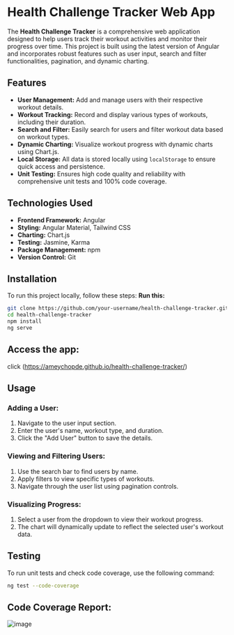 # Health Challenge Tracker Web App

The **Health Challenge Tracker** is a comprehensive web application designed to help users track their workout activities and monitor their progress over time. This project is built using the latest version of Angular and incorporates robust features such as user input, search and filter functionalities, pagination, and dynamic charting.

## Features

- **User Management:** Add and manage users with their respective workout details.
- **Workout Tracking:** Record and display various types of workouts, including their duration.
- **Search and Filter:** Easily search for users and filter workout data based on workout types.
- **Dynamic Charting:** Visualize workout progress with dynamic charts using Chart.js.
- **Local Storage:** All data is stored locally using `localStorage` to ensure quick access and persistence.
- **Unit Testing:** Ensures high code quality and reliability with comprehensive unit tests and 100% code coverage.

## Technologies Used

- **Frontend Framework:** Angular
- **Styling:** Angular Material, Tailwind CSS
- **Charting:** Chart.js
- **Testing:** Jasmine, Karma
- **Package Management:** npm
- **Version Control:** Git

## Installation

To run this project locally, follow these steps:
 **Run this:**
   ```sh
   git clone https://github.com/your-username/health-challenge-tracker.git
   cd health-challenge-tracker
   npm install
   ng serve

   ```
## Access the app: 
click (https://ameychopde.github.io/health-challenge-tracker/)

## Usage

### Adding a User:

1. Navigate to the user input section.
2. Enter the user's name, workout type, and duration.
3. Click the "Add User" button to save the details.

### Viewing and Filtering Users:

1. Use the search bar to find users by name.
2. Apply filters to view specific types of workouts.
3. Navigate through the user list using pagination controls.

### Visualizing Progress:

1. Select a user from the dropdown to view their workout progress.
2. The chart will dynamically update to reflect the selected user's workout data.

## Testing

To run unit tests and check code coverage, use the following command:

```sh
ng test --code-coverage
```
## Code Coverage Report:

![image](https://github.com/user-attachments/assets/4cfebd77-bc72-446e-8899-1b6122c14222)



